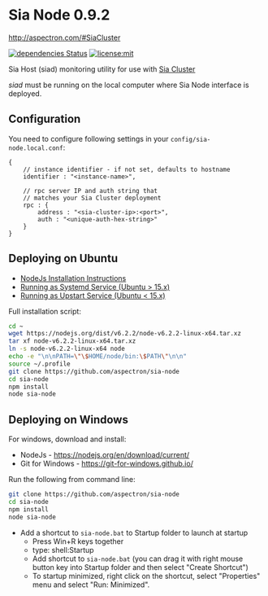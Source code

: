 # Sia Node 0.9.2

http://aspectron.com/#SiaCluster

[![dependencies Status](https://david-dm.org/aspectron/sia-node.svg)](https://david-dm.org/aspectron/sia-node#info=dependencies)
[![license:mit](https://img.shields.io/badge/license-mit-blue.svg)](https://opensource.org/licenses/MIT)

Sia Host (siad) monitoring utility for use with [Sia Cluster](http://github.com/aspectron/sia-cluster)

*siad* must be running on the local computer where Sia Node interface is deployed.

## Configuration

You need to configure following settings in your `config/sia-node.local.conf`:

```
{
	// instance identifier - if not set, defaults to hostname
	identifier : "<instance-name>",

	// rpc server IP and auth string that 
	// matches your Sia Cluster deployment
	rpc : {
		address : "<sia-cluster-ip>:<port>",
		auth : "<unique-auth-hex-string>"
	}
}
```


## Deploying on Ubuntu

* [NodeJs Installation Instructions](https://github.com/aspectron/iris-app#setting-up-nodejs-on-your-system)
* [Running as Systemd Service (Ubuntu > 15.x)](https://github.com/aspectron/iris-app#deploying-systemd-service)
* [Running as Upstart Service (Ubuntu < 15.x)](https://github.com/aspectron/iris-app#deploying-as-ubuntu-upstart-service)

Full installation script:
```bash
cd ~
wget https://nodejs.org/dist/v6.2.2/node-v6.2.2-linux-x64.tar.xz
tar xf node-v6.2.2-linux-x64.tar.xz
ln -s node-v6.2.2-linux-x64 node
echo -e "\n\nPATH=\"\$HOME/node/bin:\$PATH\"\n\n"
source ~/.profile
git clone https://github.com/aspectron/sia-node
cd sia-node
npm install
node sia-node
```

## Deploying on Windows

For windows, download and install:
* NodeJs - https://nodejs.org/en/download/current/
* Git for Windows - https://git-for-windows.github.io/

Run the following from command line:
```bash
git clone https://github.com/aspectron/sia-node
cd sia-node
npm install
node sia-node
```

* Add a shortcut to `sia-node.bat` to Startup folder to launch at startup
  * Press Win+R keys together
  * type: shell:Startup
  * Add shortcut to `sia-node.bat` (you can drag it with right mouse button key into Startup folder and then select "Create Shortcut")
  * To startup minimized, right click on the shortcut, select "Properties" menu and select "Run: Minimized".
